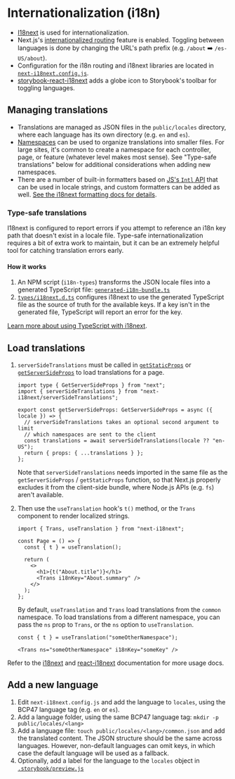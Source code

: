 # Internationalization (i18n)

- [I18next](https://www.i18next.com/) is used for internationalization.
- Next.js's [internationalized routing](https://nextjs.org/docs/advanced-features/i18n-routing) feature is enabled. Toggling between languages is done by changing the URL's path prefix (e.g. `/about` ➡️ `/es-US/about`).
- Configuration for the i18n routing and i18next libraries are located in [`next-i18next.config.js`](../app/next-i18next.config.js).
- [storybook-react-i18next](https://storybook.js.org/addons/storybook-react-i18next) adds a globe icon to Storybook's toolbar for toggling languages.

## Managing translations

- Translations are managed as JSON files in the `public/locales` directory, where each language has its own directory (e.g. `en` and `es`).
- [Namespaces](https://www.i18next.com/principles/namespaces) can be used to organize translations into smaller files. For large sites, it's common to create a namespace for each controller, page, or feature (whatever level makes most sense). See "Type-safe translations" below for additional considerations when adding new namespaces.
- There are a number of built-in formatters based on [JS's `Intl` API](https://developer.mozilla.org/en-US/docs/Web/JavaScript/Reference/Global_Objects/Intl) that can be used in locale strings, and custom formatters can be added as well. [See the i18next formatting docs for details](https://www.i18next.com/translation-function/formatting#built-in-formats).

### Type-safe translations

I18next is configured to report errors if you attempt to reference an i18n key path that doesn't exist in a locale file. Type-safe internationalization requires a bit of extra work to maintain, but it can be an extremely helpful tool for catching translation errors early.

#### How it works

1. An NPM script (`i18n-types`) transforms the JSON locale files into a generated TypeScript file: [`generated-i18n-bundle.ts`](../app/src/types/generated-i18n-bundle.ts)
1. [`types/i18next.d.ts`](../app/src/types/i18next.d.ts) configures i18next to use the generated TypeScript file as the source of truth for the available keys. If a key isn't in the generated file, TypeScript will report an error for the key.

[Learn more about using TypeScript with i18next](https://www.i18next.com/overview/typescript).

## Load translations

1. `serverSideTranslations` must be called in [`getStaticProps`](https://nextjs.org/docs/basic-features/data-fetching/get-static-props) or [`getServerSideProps`](https://nextjs.org/docs/basic-features/data-fetching/get-server-side-props) to load translations for a page.

   ```tsx
   import type { GetServerSideProps } from "next";
   import { serverSideTranslations } from "next-i18next/serverSideTranslations";

   export const getServerSideProps: GetServerSideProps = async ({ locale }) => {
     // serverSideTranslations takes an optional second argument to limit
     // which namespaces are sent to the client
     const translations = await serverSideTranslations(locale ?? "en-US");
     return { props: { ...translations } };
   };
   ```

   Note that `serverSideTranslations` needs imported in the same file as the `getServerSideProps` / `getStaticProps` function, so that Next.js properly excludes it from the client-side bundle, where Node.js APIs (e.g. `fs`) aren't available.

1. Then use the `useTranslation` hook's `t()` method, or the `Trans` component to render localized strings.

   ```tsx
   import { Trans, useTranslation } from "next-i18next";

   const Page = () => {
     const { t } = useTranslation();

     return (
       <>
         <h1>{t("About.title")}</h1>
         <Trans i18nKey="About.summary" />
       </>
     );
   };
   ```

   By default, `useTranslation` and `Trans` load translations from the `common` namespace. To load translations from a different namespace, you can pass the `ns` prop to `Trans`, or the `ns` option to `useTranslation`.

   ```tsx
   const { t } = useTranslation("someOtherNamespace");
   ```

   ```tsx
   <Trans ns="someOtherNamespace" i18nKey="someKey" />
   ```

Refer to the [i18next](https://www.i18next.com/) and [react-i18next](https://react.i18next.com/) documentation for more usage docs.

## Add a new language

1. Edit `next-i18next.config.js` and add the language to `locales`, using the BCP47 language tag (e.g. `en` or `es`).
1. Add a language folder, using the same BCP47 language tag: `mkdir -p public/locales/<lang>`
1. Add a language file: `touch public/locales/<lang>/common.json` and add the translated content. The JSON structure should be the same across languages. However, non-default languages can omit keys, in which case the default language will be used as a fallback.
1. Optionally, add a label for the language to the `locales` object in [`.storybook/preview.js`](../app/.storybook/preview.js)
